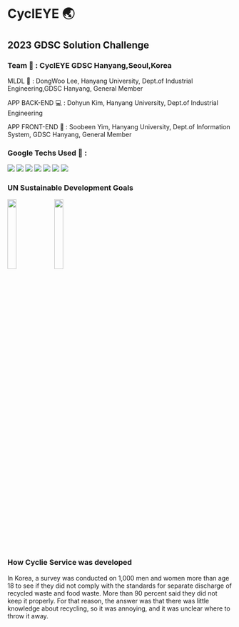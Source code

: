 # CyclEYE :earth_asia:

## 2023 GDSC Solution Challenge

### Team :school: : CyclEYE GDSC Hanyang,Seoul,Korea
MLDL :robot: : DongWoo Lee, Hanyang University, Dept.of Industrial Engineering,GDSC Hanyang, General Member

APP BACK-END :computer: : Dohyun Kim, Hanyang University, Dept.of Industrial Engineering

APP FRONT-END :iphone: : Soobeen Yim, Hanyang University, Dept.of Information System, GDSC Hanyang, General Member

### Google Techs Used :wrench: :
<img src="https://img.shields.io/badge/Keras-D00000?style=flat-square&logo=Keras&logoColor=white"/> <img src="https://img.shields.io/badge/Kaggle-20BEFF?style=flat-square&logo=Kaggle&logoColor=white"/> 
<img src="https://img.shields.io/badge/Google Colab-F9AB00?style=flat-square&logo=Google Colab&logoColor=white"/> <img src="https://img.shields.io/badge/Firebase-FFCA28?style=flat-square&logo=firebase&logoColor=white"/>
<img src="https://img.shields.io/badge/Google Cloud-4285F4?style=flat-square&logo=Google Cloud&logoColor=white"/> <img src="https://img.shields.io/badge/Kotlin-7F52FF?style=flat-square&logo=kotlin&logoColor=white"/>
<img src="https://img.shields.io/badge/Android Studio-3DDC84?style=flat-square&logo=Android Studio&logoColor=white"/>

### UN Sustainable Development Goals
<img width= "20%" src="https://user-images.githubusercontent.com/113010196/229691864-14b600bf-1f1a-4b10-910b-84089e49eb08.png"> <img width= "20%" src="https://user-images.githubusercontent.com/113010196/229692474-92db0ce0-f1e6-4d62-b09a-f6fe77144042.png">

### How Cyclie Service was developed
In Korea, a survey was conducted on 1,000 men and women more than age 18 to see if they did not comply with the standards for separate discharge of recycled waste and food waste. More than 90 percent said they did not keep it properly. For that reason, the answer was that there was little knowledge about recycling, so it was annoying, and it was unclear where to throw it away.






